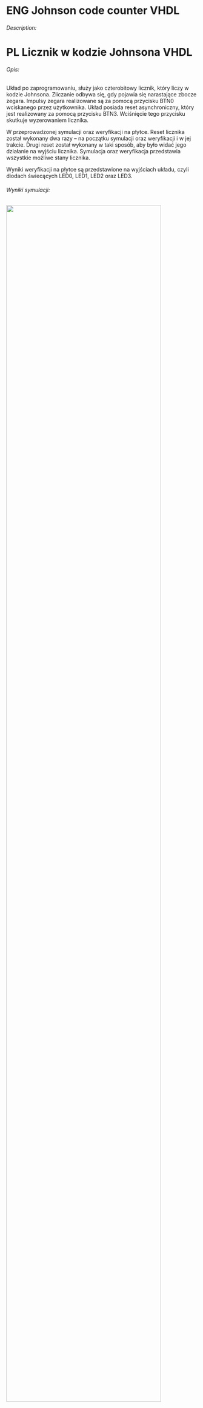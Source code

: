 # ENG Johnson code counter VHDL
###### Description:




# PL Licznik w kodzie Johnsona VHDL
###### Opis:
Układ po zaprogramowaniu, służy jako czterobitowy licznik, który liczy w kodzie Johnsona. Zliczanie odbywa się, gdy pojawia się narastające zbocze zegara. Impulsy zegara realizowane są za pomocą przycisku BTN0 wciskanego przez użytkownika. Układ posiada reset asynchroniczny, który jest realizowany za pomocą przycisku BTN3. Wciśnięcie tego przycisku skutkuje wyzerowaniem licznika.

W przeprowadzonej symulacji oraz weryfikacji na płytce. Reset licznika został wykonany dwa razy – na początku symulacji oraz weryfikacji i w jej trakcie. Drugi reset został wykonany w taki sposób, aby było widać jego działanie na wyjściu licznika. Symulacja oraz weryfikacja przedstawia wszystkie możliwe stany licznika.

Wyniki weryfikacji na płytce są przedstawione na wyjściach układu, czyli diodach świecących LED0, LED1, LED2 oraz LED3.

###### Wyniki symulacji:
<img src="https://user-images.githubusercontent.com/79804729/159361489-d0b41d88-84ed-4255-94c3-0777f408f562.png" width="90%"></img>

###### Wyniki weryfikacji:
<img src="https://user-images.githubusercontent.com/79804729/159362472-79b2d789-797f-4bc9-88fb-3e5cfe4b3185.gif" width="90%"></img> 

###### Opis plików:

- top.vhd - główny plik projektu VHDL z algorytmem działania
- tb.vhd - plik testbench
- iup4.xdc - plik z ograniczeniami projektowymi dla **płytki Nexys-A7 (układ FPGA xc7a100tcsg324-1)**

